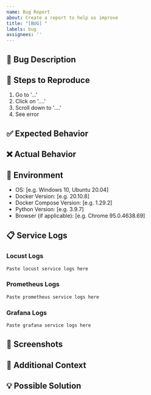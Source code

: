 ```yaml
---
name: Bug Report
about: Create a report to help us improve
title: "[BUG] "
labels: bug
assignees: ''
---
```


## 🐛 Bug Description
<!-- A clear and concise description of what the bug is -->

## 🔄 Steps to Reproduce

1. Go to '...'
2. Click on '....'
3. Scroll down to '....'
4. See error

## ✅ Expected Behavior
<!-- A clear and concise description of what you expected to happen -->

## ❌ Actual Behavior
<!-- A clear and concise description of what actually happened -->

## 📱 Environment

- OS: [e.g. Windows 10, Ubuntu 20.04]
- Docker Version: [e.g. 20.10.8]
- Docker Compose Version: [e.g. 1.29.2]
- Python Version: [e.g. 3.9.7]
- Browser (if applicable): [e.g. Chrome 95.0.4638.69]

## 📋 Service Logs
<!-- If applicable, add logs from the affected services -->

### Locust Logs

```python
Paste locust service logs here
```

### Prometheus Logs

```python
Paste prometheus service logs here
```

### Grafana Logs

```python
Paste grafana service logs here
```

## 📸 Screenshots
<!-- If applicable, add screenshots to help explain your problem -->

## 🔧 Additional Context
<!-- Add any other context about the problem here -->

## 💡 Possible Solution
<!-- If you have ideas on how to fix this, please share them -->
